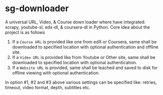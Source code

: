 # sg-downloader

A universal URL, Video, &amp; Course down loader where have integrated: scrapy, youtube-sl, edx-dl, &amp; coursera-dl in Python. Core idea about the project is as follows

1. If a `Course URL` is provided like one from edX or Coursera, same shall be downloaded to specified location with optional authentication and offline site.
2. If a `Video URL` is provided like from Youtube or Other site, same shall be downloaded to specified location with optional authentication.
3. If a `Website URL` is provided, same shall be leached and saved to disk for offline viewing with optional authentication.

In option #1, #2 and #3 above various settings can be specified like: retries, timeout, video format, depth, subtitles etc.
